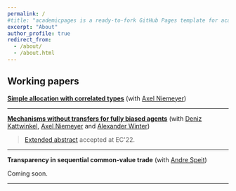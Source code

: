 ```yaml
---
permalink: /
#title: "academicpages is a ready-to-fork GitHub Pages template for academic personal websites"
excerpt: "About"
author_profile: true
redirect_from:
  - /about/
  - /about.html
---
```




<!-- [CV](http://academicpages.github.io/files/paper1.pdf) -->

<!-- <h2>Publications</h2>

---
**Project 1**
(with [me](http://jpreusser.github.io))
<details>
  <summary>Abstract</summary>

  We do this and that, and a bit of something else.
</details>
---

---
**Project 1**
(with [me](http://jpreusser.github.io))
<details>
<summary>Abstract</summary>

We do this and that, and a bit of something else.
</details>
--- -->

<h2>Working papers</h2>

<!-- **Simple allocation with correlated types** -->
**[Simple allocation with correlated types](http://jpreusser.github.io/files/simple_allocation_july_2022.pdf)**
(with [Axel Niemeyer](https://www.bgse.uni-bonn.de/en/people/student-directory/2018/axel-niemeyer))

<!-- <details>
  <summary>Abstract</summary>
    A principal allocates a single indivisible object to one of $n$ agents who all want it.
    The agents have private information that is valuable to the principal.
    In particular, each agent may have information about the principal's payoff from allocating to the others.
    Without using monetary transfers, the principal designs a dominant-strategy IC mechanism.
    Our main results make a case for *jury mechanisms*.
    Such a mechanism splits the agents into a set of jurors and a set of candidates.
    The jury decides which of the candidates wins the object. Jury mechanisms are optimal within a restricted set of mechanisms, and approximately optimal in symmetric environments with many agents.
    In general, exactly-optimal DIC mechanisms may require the principal to commit to random allocations.
</details> -->

---

**[Mechanisms without transfers for fully biased agents](http://jpreusser.github.io/files/2205.10910.pdf)**
(with [Deniz Kattwinkel](https://sites.google.com/view/kattwinkel), [Axel Niemeyer](https://www.bgse.uni-bonn.de/en/people/student-directory/2018/axel-niemeyer) and [Alexander Winter](https://www.bgse.uni-bonn.de/en/people/student-directory/2018/alexander-winter))

> [Extended abstract](https://dl.acm.org/doi/10.1145/3490486.3538317) accepted at EC'22.

<!-- <details>
  <summary>Abstract</summary>
    A principal must decide between two options. Which one she prefers depends on the private information of two agents. One agent always prefers the first option; the other always prefers the second. Transfers are infeasible. One application of this setting is the efficient division of a fixed budget between two competing departments. We first characterize all implementable mechanisms under arbitrary correlation. Second, we study when there exists a mechanism that yields the principal a higher payoff than she could receive by choosing the ex-ante optimal decision without consulting the agents. In the budget example, such a profitable mechanism exists if and only if the information of one department is also relevant for the expected returns of the other department. We generalize this insight to derive necessary and sufficient conditions for the existence of a profitable mechanism in the $n$-agent allocation problem with independent types.
</details> -->

---

**Transparency in sequential common-value trade**
(with [Andre Speit](https://sites.google.com/view/andrespeit))

Coming soon.

---

<!-- **Acquiring verifiable information**

Coming soon. -->
